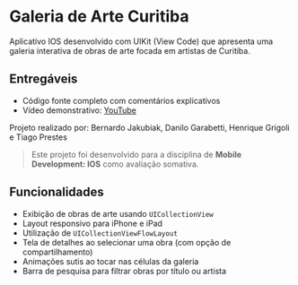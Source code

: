 # Galeria de Arte Curitiba

Aplicativo IOS desenvolvido com UIKit (View Code) que apresenta uma galeria interativa de obras de arte focada em artistas de Curitiba.

## Entregáveis

- Código fonte completo com comentários explicativos
- Vídeo demonstrativo: <a href="https://www.youtube.com/watch?v=O86QPp8mvsY">YouTube</a>

Projeto realizado por: Bernardo Jakubiak, Danilo Garabetti, Henrique Grigoli e Tiago Prestes

> Este projeto foi desenvolvido para a disciplina de **Mobile Development: IOS** como avaliação somativa.


## Funcionalidades

- Exibição de obras de arte usando `UICollectionView`
- Layout responsivo para iPhone e iPad
- Utilização de `UICollectionViewFlowLayout`
- Tela de detalhes ao selecionar uma obra (com opção de compartilhamento)
- Animações sutis ao tocar nas células da galeria
- Barra de pesquisa para filtrar obras por título ou artista

